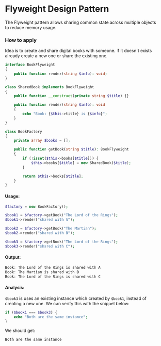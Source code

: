 # Flyweight Design Pattern
The Flyweight pattern allows sharing common state across multiple objects to reduce memory usage.

### How to apply
Idea is to create and share digital books with someone. If it doesn't exists already create a new one or share the existing one.

```php
interface BookFlyweight
{
    public function render(string $info): void;
}

class SharedBook implements BookFlyweight
{
    public function __construct(private string $title) {}

    public function render(string $info): void
    {
        echo "Book: {$this->title} is {$info}";
    }
}
```

```php
class BookFactory
{
    private array $books = [];

    public function getBook(string $title): BookFlyweight
    {
        if (!isset($this->books[$title])) {
            $this->books[$title] = new SharedBook($title);
        }

        return $this->books[$title];
    }
}
```

#### Usage:
```php
$factory = new BookFactory();

$book1 = $factory->getBook("The Lord of the Rings");
$book1->render("shared with A");

$book2 = $factory->getBook("The Martian");
$book2->render("shared with B");

$book3 = $factory->getBook("The Lord of the Rings");
$book3->render("shared with C");
```

#### Output:
```txt
Book: The Lord of the Rings is shared with A
Book: The Martian is shared with B
Book: The Lord of the Rings is shared with C
```

#### Analysis:
`$book3` is uses an existing instance which created by `$book1`, instead of creating a new one. We can verify this with the snippet below:

```php
if ($book1 === $book3) {
    echo "Both are the same instance";
}
```

We should get:
```txt
Both are the same instance
```
